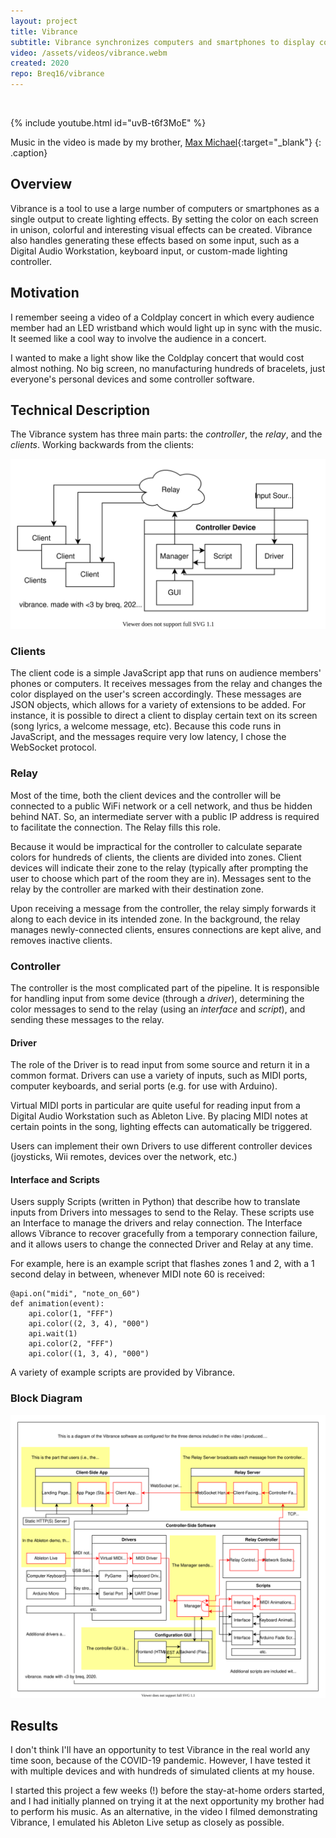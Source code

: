 ```yaml
---
layout: project
title: Vibrance
subtitle: Vibrance synchronizes computers and smartphones to display configurable animations and effects.
video: /assets/videos/vibrance.webm
created: 2020
repo: Breq16/vibrance
---
```


<br>

{% include youtube.html id="uvB-t6f3MoE" %}

Music in the video is made by my brother, [Max Michael](https://www.maxmichaelmusic.com/){:target="_blank"}
{: .caption}

## Overview

Vibrance is a tool to use a large number of computers or smartphones as a single output to create lighting effects. By setting the color on each screen in unison, colorful and interesting visual effects can be created. Vibrance also handles generating these effects based on some input, such as a Digital Audio Workstation, keyboard input, or custom-made lighting controller.

## Motivation

I remember seeing a video of a Coldplay concert in which every audience member had an LED wristband which would light up in sync with the music. It seemed like a cool way to involve the audience in a concert.

I wanted to make a light show like the Coldplay concert that would cost almost nothing. No big screen, no manufacturing hundreds of bracelets, just everyone's personal devices and some controller software.

## Technical Description

The Vibrance system has three main parts: the *controller*, the *relay*, and the *clients*. Working backwards from the clients:

![](/assets/images/diagrams/vibrance_simple.svg)

### Clients

The client code is a simple JavaScript app that runs on audience members' phones or computers. It receives messages from the relay and changes the color displayed on the user's screen accordingly. These messages are JSON objects, which allows for a variety of extensions to be added. For instance, it is possible to direct a client to display certain text on its screen (song lyrics, a welcome message, etc). Because this code runs in JavaScript, and the messages require very low latency, I chose the WebSocket protocol.

### Relay

Most of the time, both the client devices and the controller will be connected to a public WiFi network or a cell network, and thus be hidden behind NAT. So, an intermediate server with a public IP address is required to facilitate the connection. The Relay fills this role.

Because it would be impractical for the controller to calculate separate colors for hundreds of clients, the clients are divided into zones. Client devices will indicate their zone to the relay (typically after prompting the user to choose which part of the room they are in). Messages sent to the relay by the controller are marked with their destination zone.

Upon receiving a message from the controller, the relay simply forwards it along to each device in its intended zone. In the background, the relay manages newly-connected clients, ensures connections are kept alive, and removes inactive clients.

### Controller

The controller is the most complicated part of the pipeline. It is responsible for handling input from some device (through a *driver*), determining the color messages to send to the relay (using an *interface* and *script*), and sending these messages to the relay.

#### Driver

The role of the Driver is to read input from some source and return it in a common format. Drivers can use a variety of inputs, such as MIDI ports, computer keyboards, and serial ports (e.g. for use with Arduino).

Virtual MIDI ports in particular are quite useful for reading input from a Digital Audio Workstation such as Ableton Live. By placing MIDI notes at certain points in the song, lighting effects can automatically be triggered.

Users can implement their own Drivers to use different controller devices (joysticks, Wii remotes, devices over the network, etc.)

#### Interface and Scripts

Users supply Scripts (written in Python) that describe how to translate inputs from Drivers into messages to send to the Relay. These scripts use an Interface to manage the drivers and relay connection. The Interface allows Vibrance to recover gracefully from a temporary connection failure, and it allows users to change the connected Driver and Relay at any time.

For example, here is an example script that flashes zones 1 and 2, with a 1 second delay in between, whenever MIDI note 60 is received:

```
@api.on("midi", "note_on_60")
def animation(event):
    api.color(1, "FFF")
    api.color((2, 3, 4), "000")
    api.wait(1)
    api.color(2, "FFF")
    api.color((1, 3, 4), "000")
```

A variety of example scripts are provided by Vibrance.

### Block Diagram

![](/assets/images/diagrams/vibrance.svg)

## Results

I don't think I'll have an opportunity to test Vibrance in the real world any time soon, because of the COVID-19 pandemic. However, I have tested it with multiple devices and with hundreds of simulated clients at my house.

I started this project a few weeks (!) before the stay-at-home orders started, and I had initially planned on trying it at the next opportunity my brother had to perform his music. As an alternative, in the video I filmed demonstrating Vibrance, I emulated his Ableton Live setup as closely as possible.
